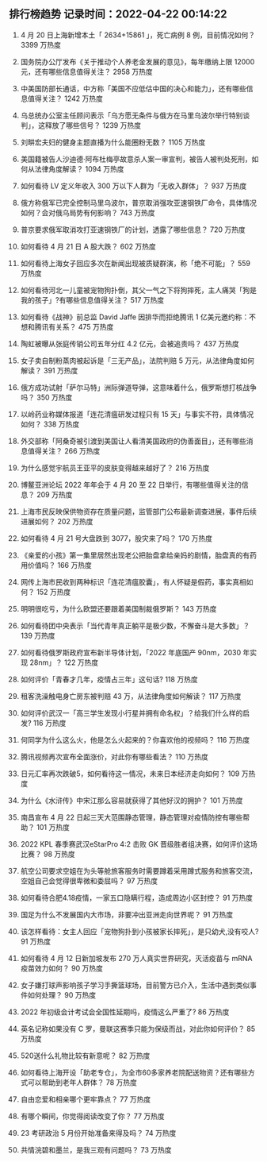 
## 排行榜趋势 记录时间：2022-04-22 00:14:22
  
  1. 4 月 20 日上海新增本土「 2634+15861 」，死亡病例 8 例，目前情况如何？ 3399 万热度
    
  2. 国务院办公厅发布《关于推动个人养老金发展的意见》，每年缴纳上限 12000 元，还有哪些信息值得关注？ 2958 万热度
    
  3. 中美国防部长通话，中方称「美国不应低估中国的决心和能力」，还有哪些信息值得关注？ 1242 万热度
    
  4. 乌总统办公室主任顾问表示「乌方愿无条件与俄方在马里乌波尔举行特别谈判」，这释放了哪些信号？ 1239 万热度
    
  5. 刘畊宏夫妇的健身主题直播为什么能圈粉无数？ 1105 万热度
    
  6. 美国籍被告人沙迪德·阿布杜梅亭故意杀人案一审宣判，被告人被判处死刑，如何从法律角度解读？ 1094 万热度
    
  7. 如何看待 LV 定义年收入 300 万以下人群为「无收入群体」？ 937 万热度
    
  8. 俄方称俄军已完全控制马里乌波尔，普京取消强攻亚速钢铁厂命令，具体情况如何？会对俄乌局势有何影响？ 743 万热度
    
  9. 普京要求俄军取消攻打亚速钢铁厂的计划，透露了哪些信息？ 720 万热度
    
  10. 如何看待 4 月 21 日 A 股大跌？ 602 万热度
    
  11. 如何看待上海女子回应多次在新闻出现被质疑群演，称「绝不可能」？ 559 万热度
    
  12. 如何看待河北一儿童被宠物狗扑倒，其父一气之下将狗摔死，主人痛哭「狗是我的孩子」?有哪些信息值得关注？ 517 万热度
    
  13. 如何看待《战神》前总监 David Jaffe 因排华而拒绝腾讯 1 亿美元邀约称：不想和腾讯有关系？ 475 万热度
    
  14. 陶虹被曝从张庭传销公司五年分红 4.2 亿元，会被追责吗？ 437 万热度
    
  15. 女子卖自制粉蒸肉被起诉是「三无产品」，法院判赔 5 万元，从法律角度如何解读？ 391 万热度
    
  16. 俄方成功试射「萨尔马特」洲际弹道导弹，这意味着什么，俄罗斯想打核战争吗？ 350 万热度
    
  17. 以岭药业称媒体报道「连花清瘟研发过程只有 15 天」与事实不符，具体情况如何？ 338 万热度
    
  18. 外交部称「阿桑奇被引渡到美国让人看清美国政府的伪善面目」，还有哪些消息值得关注？ 266 万热度
    
  19. 为什么感觉宇航员王亚平的皮肤变得越来越好了？ 216 万热度
    
  20. 博鳌亚洲论坛 2022 年年会于 4 月 20 至 22 日举行，有哪些值得关注的信息？ 209 万热度
    
  21. 上海市民反映保供物资存在质量问题，监管部门公布最新调查进展，事件后续进展如何？ 202 万热度
    
  22. 如何看待 4 月 21 号大盘跌到 3077，股灾来了吗？ 170 万热度
    
  23. 《亲爱的小孩》第一集里居然出现老公把胎盘拿给亲妈的剧情，胎盘真的有药用价值吗？ 166 万热度
    
  24. 网传上海市民收到两种标识「连花清瘟胶囊」，有人怀疑是假药，事实真相如何？ 152 万热度
    
  25. 明明很吃亏，为什么欧盟还要跟着美国制裁俄罗斯？ 143 万热度
    
  26. 如何看待团中央表示「当代青年真正躺平是极少数，不懈奋斗是大多数」？ 139 万热度
    
  27. 如何看待俄罗斯政府宣布新半导体计划，「2022 年底国产 90nm，2030 年实现 28nm」？ 122 万热度
    
  28. 如何评价「青春才几年，疫情占三年」这句话? 118 万热度
    
  29. 租客洗澡触电身亡房东被判赔 43 万，从法律角度如何解读？ 117 万热度
    
  30. 如何评价武汉一「高三学生发现小行星并拥有命名权」？给我们什么样的启发? 116 万热度
    
  31. 何同学为什么这么火，他是怎么火起来的？你喜欢他的视频吗？ 116 万热度
    
  32. 腾讯视频再次宣布全面涨价，对此你有哪些看法？ 110 万热度
    
  33. 日元汇率再次跌破5，如何看待这一情况，未来日本经济走向如何？ 109 万热度
    
  34. 为什么《水浒传》中宋江那么容易就获得了其他好汉的拥护？ 101 万热度
    
  35. 南昌宣布 4 月 22 日起三天大范围静态管理，静态管理对疫情防控有哪些帮助？ 101 万热度
    
  36. 2022 KPL 春季赛武汉eStarPro 4:2 击败 GK 晋级胜者组决赛，如何评价这场比赛？ 98 万热度
    
  37. 航空公司要求空姐在为头等舱旅客服务时需要蹲着采用蹲式服务和旅客交流，空姐自己会觉得很卑微和委屈吗？ 97 万热度
    
  38. 如何看待合肥4.18疫情，一家五口隐瞒行程，造成周边小区封控？ 91 万热度
    
  39. 国足为什么不发展国内大市场，非要冲出亚洲走向世界呢？ 91 万热度
    
  40. 该怎样看待：女主人回应「宠物狗扑到小孩被家长摔死」，是只幼犬,没有咬人? 91 万热度
    
  41. 如何看待 4 月 12 日新加坡发布 270 万人真实世界研究，灭活疫苗与 mRNA 疫苗效力如何？ 90 万热度
    
  42. 女子嫌打球声影响孩子学习手撕篮球场，目前警方已介入，生活中遇到类似事件如何处理？ 90 万热度
    
  43. 2022 年初级会计考试会全国性延期吗，疫情这么严重了? 86 万热度
    
  44. 英名记称如果没有 C 罗，曼联这赛季只能为保级而战，对此你如何评价？ 85 万热度
    
  45. 520送什么礼物比较有新意呢？ 82 万热度
    
  46. 如何看待上海开设「助老专仓」，为全市60多家养老院配送物资？还有哪些方式可以帮助到老年人群体？ 78 万热度
    
  47. 自由恋爱和相亲哪个更牢靠点？ 77 万热度
    
  48. 有哪个瞬间，你觉得阅读改变了你？ 77 万热度
    
  49. 23 考研政治 5 月份开始准备来得及吗？ 74 万热度
    
  50. 共情浣碧和墨兰，是我三观有问题吗？ 73 万热度
    